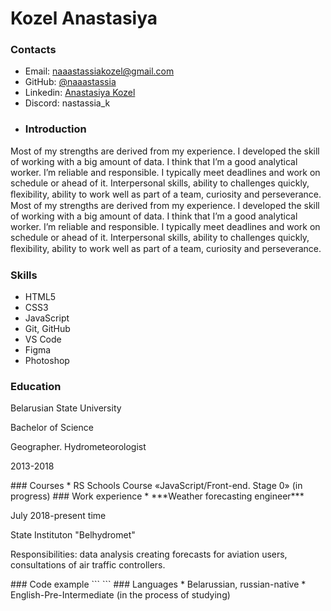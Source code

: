 # Kozel Anastasiya
### Contacts
* Email: naaastassiakozel@gmail.com
* GitHub: [@naaastassia](https://github.com/naaastassia)
* Linkedin: [Anastasiya Kozel](https://www.linkedin.com/in/nastyakozelwebdesigner/)
* Discord: nastassia_k
* ### Introduction
Most of my strengths are derived from my experience. I developed the skill of working with a big amount of data. I think that I’m a good analytical worker. I’m reliable and responsible. I typically meet deadlines and work on schedule or ahead of it. Interpersonal skills, ability to challenges quickly, ﬂexibility, ability to work well as part of a team, curiosity and perseverance. Most of my strengths are derived from my experience. I developed the skill of working with a big amount of data. I think that I’m a good analytical worker. I’m reliable and responsible. I typically meet deadlines and work on schedule or ahead of it. Interpersonal skills, ability to challenges quickly, ﬂexibility, ability to work well as part of a team, curiosity and perseverance. 
### Skills
* HTML5 
* CSS3 
* JavaScript
* Git, GitHub
* VS Code
* Figma
* Photoshop
### Education
<p>Belarusian State University</p>
<p>Bachelor of Science</p>
<p>Geographer. Hydrometeorologist</p>
<p>2013-2018</p>
### Courses
* RS Schools Course «JavaScript/Front-end. Stage 0» (in progress)
### Work experience
* ***Weather forecasting engineer***
<p>July 2018-present time</p>
<p>State Instituton "Belhydromet"</p>
<p>Responsibilities: data analysis creating forecasts for aviation users, consultations of air traffic controllers.</p>
### Code example
```
<script>
var x = myFunction(4, 3);
document.getElementById("demo").innerHTML = x;
function myFunction(a, b) {
return a * b;
}
</script>
```
### Languages
* Belarussian, russian-native
* English-Pre-Intermediate (in the process of studying)
